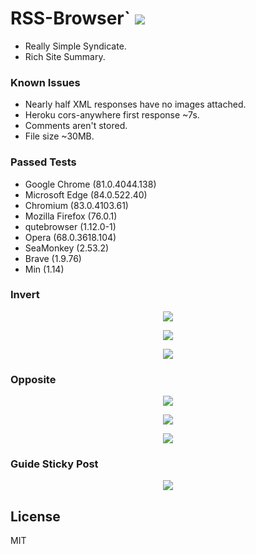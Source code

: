 # RSS-Browser` <img src='https://img.shields.io/github/license/acktic/acktic.github.io?style=social'>


  - Really Simple Syndicate.
  - Rich Site Summary.


### Known Issues


* Nearly half XML responses have no images attached.
* Heroku cors-anywhere first response ~7s.
* Comments aren't stored.
* File size ~30MB.


### Passed Tests


* Google Chrome (81.0.4044.138)
* Microsoft Edge (84.0.522.40)
* Chromium (83.0.4103.61)
* Mozilla Firefox (76.0.1)
* qutebrowser (1.12.0-1)
* Opera (68.0.3618.104)
* SeaMonkey (2.53.2)
* Brave (1.9.76)
* Min (1.14)


### Invert

<p align='center'><img src='http://acktic.github.io/screenshots/invert.png'></p>

<p align='center'><img src='http://acktic.github.io/screenshots/result.png'></p>

<p align='center'><img src='http://acktic.github.io/screenshots/wall.png'></p>


### Opposite

<p align='center'><img src='http://acktic.github.io/screenshots/opposite.png'></p>

<p align='center'><img src='http://acktic.github.io/screenshots/air.png'></p>

<p align='center'><img src='http://acktic.github.io/screenshots/visual.png'></p>


### Guide Sticky Post

<p align='center'><img src='http://acktic.github.io/screenshots/guide.png'></p>


License
----

MIT
